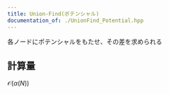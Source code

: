 ```yaml
---
title: Union-Find(ポテンシャル)
documentation_of: ./UnionFind_Potential.hpp
---
```

各ノードにポテンシャルをもたせ、その差を求められる
## 計算量
$\mathcal{O}(\alpha(N))$
